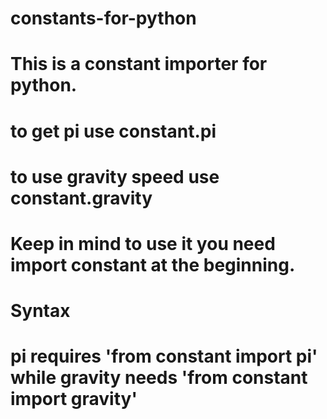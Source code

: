 # constants-for-python
# This is a constant importer for python.
# to get pi use constant.pi
# to use gravity speed use constant.gravity
# Keep in mind to use it you need import constant at the beginning.
# Syntax
# pi requires 'from constant import pi' while gravity needs 'from constant import gravity'
